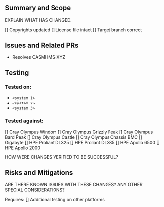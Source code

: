 ## Summary and Scope

EXPLAIN WHAT HAS CHANGED.

[] Copyrights updated
[] License file intact
[] Target branch correct

## Issues and Related PRs

* Resolves CASMHMS-XYZ

## Testing

### Tested on:

* `<system 1>`
* `<system 2>`
* `<system 3>`

### Tested against:
[] Cray Olympus Windom
[] Cray Olympus Grizzly Peak
[] Cray Olympus Bard Peak
[] Cray Olympus Castle
[] Cray Olympus Chassis BMC
[] Gigabyte
[] HPE Proliant DL325
[] HPE Proliant DL385
[] HPE Apollo 6500
[] HPE Apollo 2000

HOW WERE CHANGES VERIFIED TO BE SUCCESSFUL?

## Risks and Mitigations

ARE THERE KNOWN ISSUES WITH THESE CHANGES?
ANY OTHER SPECIAL CONSIDERATIONS?

Requires:
[] Additional testing on other platforms